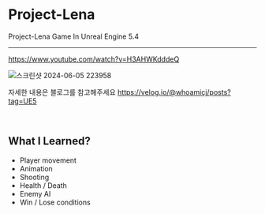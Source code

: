 # Project-Lena
Project-Lena Game In Unreal Engine 5.4

---

https://www.youtube.com/watch?v=H3AHWKdddeQ

![스크린샷 2024-06-05 223958](https://github.com/ChangJin-Lee/Project-Lena/assets/54494793/f8d1949b-98f3-4f73-8684-bfdad80c2506)

자세한 내용은 블로그를 참고해주세요
https://velog.io/@whoamicj/posts?tag=UE5


</br>

## What I Learned?

- Player movement
- Animation
- Shooting
- Health / Death
- Enemy AI
- Win / Lose conditions

</br>
